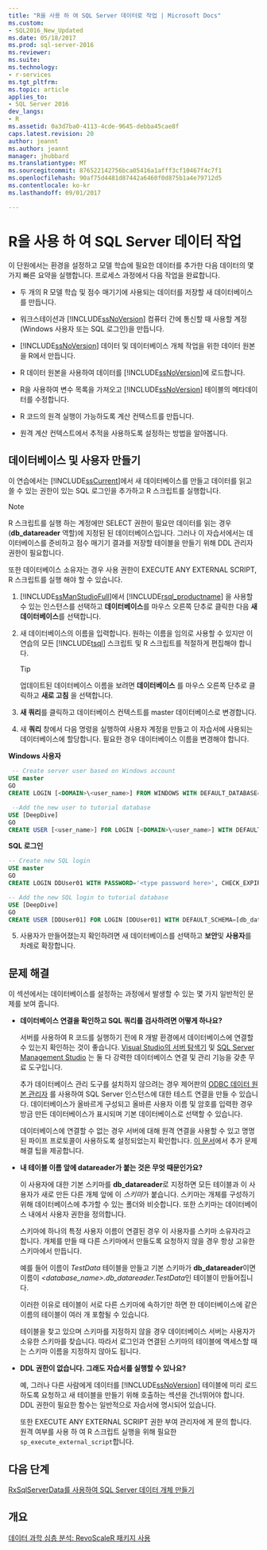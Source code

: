 ```yaml
---
title: "R을 사용 하 여 SQL Server 데이터로 작업 | Microsoft Docs"
ms.custom:
- SQL2016_New_Updated
ms.date: 05/18/2017
ms.prod: sql-server-2016
ms.reviewer: 
ms.suite: 
ms.technology:
- r-services
ms.tgt_pltfrm: 
ms.topic: article
applies_to:
- SQL Server 2016
dev_langs:
- R
ms.assetid: 0a3d7ba0-4113-4cde-9645-debba45cae8f
caps.latest.revision: 20
author: jeannt
ms.author: jeannt
manager: jhubbard
ms.translationtype: MT
ms.sourcegitcommit: 876522142756bca05416a1afff3cf10467f4c7f1
ms.openlocfilehash: 90af75d4481d87442a6460f0d875b1a4e79712d5
ms.contentlocale: ko-kr
ms.lasthandoff: 09/01/2017

---
```

# <a name="work-with-sql-server-data-using-r"></a>R을 사용 하 여 SQL Server 데이터 작업

이 단원에서는 환경을 설정하고 모델 학습에 필요한 데이터를 추가한 다음 데이터의 몇 가지 빠른 요약을 실행합니다. 프로세스 과정에서 다음 작업을 완료합니다.
  
- 두 개의 R 모델 학습 및 점수 매기기에 사용되는 데이터를 저장할 새 데이터베이스를 만듭니다.
  
- 워크스테이션과 [!INCLUDE[ssNoVersion](../../includes/ssnoversion-md.md)] 컴퓨터 간에 통신할 때 사용할 계정(Windows 사용자 또는 SQL 로그인)을 만듭니다.
  
- [!INCLUDE[ssNoVersion](../../includes/ssnoversion-md.md)] 데이터 및 데이터베이스 개체 작업을 위한 데이터 원본을 R에서 만듭니다.
  
- R 데이터 원본을 사용하여 데이터를 [!INCLUDE[ssNoVersion](../../includes/ssnoversion-md.md)]에 로드합니다.
  
- R을 사용하여 변수 목록을 가져오고 [!INCLUDE[ssNoVersion](../../includes/ssnoversion-md.md)] 테이블의 메타데이터를 수정합니다.
  
- R 코드의 원격 실행이 가능하도록 계산 컨텍스트를 만듭니다.
  
- 원격 계산 컨텍스트에서 추적을 사용하도록 설정하는 방법을 알아봅니다.
  
## <a name="create-the-database-and-user"></a>데이터베이스 및 사용자 만들기

이 연습에서는 [!INCLUDE[ssCurrent](../../includes/sscurrent-md.md)]에서 새 데이터베이스를 만들고 데이터를 읽고 쓸 수 있는 권한이 있는 SQL 로그인을 추가하고 R 스크립트를 실행합니다.

> [!NOTE]
> R 스크립트를 실행 하는 계정에만 SELECT 권한이 필요만 데이터를 읽는 경우 (**db_datareader** 역할)에 지정된 된 데이터베이스입니다. 그러나 이 자습서에서는 데이터베이스를 준비하고 점수 매기기 결과를 저장할 테이블을 만들기 위해 DDL 관리자 권한이 필요합니다.
> 
> 또한 데이터베이스 소유자는 경우 사용 권한이 EXECUTE ANY EXTERNAL SCRIPT, R 스크립트를 실행 해야 할 수 있습니다.

1. [!INCLUDE[ssManStudioFull](../../includes/ssmanstudiofull-md.md)]에서 [!INCLUDE[rsql_productname](../../includes/rsql-productname-md.md)] 을 사용할 수 있는 인스턴스를 선택하고 **데이터베이스**를 마우스 오른쪽 단추로 클릭한 다음 **새 데이터베이스**를 선택합니다.
  
2. 새 데이터베이스의 이름을 입력합니다. 원하는 이름을 임의로 사용할 수 있지만 이 연습의 모든 [!INCLUDE[tsql](../../includes/tsql-md.md)] 스크립트 및 R 스크립트를 적절하게 편집해야 합니다.
  
    > [!TIP]
    > 업데이트된 데이터베이스 이름을 보려면 **데이터베이스** 를 마우스 오른쪽 단추로 클릭하고 **새로 고침** 을 선택합니다.
  
3. **새 쿼리**를 클릭하고 데이터베이스 컨텍스트를 master 데이터베이스로 변경합니다.
  
4. 새 **쿼리** 창에서 다음 명령을 실행하여 사용자 계정을 만들고 이 자습서에 사용되는 데이터베이스에 할당합니다. 필요한 경우 데이터베이스 이름을 변경해야 합니다.
  
**Windows 사용자**
  
```SQL
 -- Create server user based on Windows account
USE master
GO
CREATE LOGIN [<DOMAIN>\<user_name>] FROM WINDOWS WITH DEFAULT_DATABASE=[DeepDive]

 --Add the new user to tutorial database
USE [DeepDive]
GO
CREATE USER [<user_name>] FOR LOGIN [<DOMAIN>\<user_name>] WITH DEFAULT_SCHEMA=[db_datareader]
```

**SQL 로그인**

```SQL
-- Create new SQL login
USE master
GO
CREATE LOGIN DDUser01 WITH PASSWORD='<type password here>', CHECK_EXPIRATION=OFF, CHECK_POLICY=OFF;

-- Add the new SQL login to tutorial database
USE [DeepDive]
GO
CREATE USER [DDUser01] FOR LOGIN [DDUser01] WITH DEFAULT_SCHEMA=[db_datareader]
```

5. 사용자가 만들어졌는지 확인하려면 새 데이터베이스를 선택하고 **보안**및 **사용자**를 차례로 확장합니다.

## <a name="troubleshooting"></a>문제 해결

이 섹션에서는 데이터베이스를 설정하는 과정에서 발생할 수 있는 몇 가지 일반적인 문제를 보여 줍니다.

- **데이터베이스 연결을 확인하고 SQL 쿼리를 검사하려면 어떻게 하나요?**
  
    서버를 사용하여 R 코드를 실행하기 전에 R 개발 환경에서 데이터베이스에 연결할 수 있는지 확인하는 것이 좋습니다. [Visual Studio의 서버 탐색기](https://msdn.microsoft.com/library/x603htbk.aspx) 및 [SQL Server Management Studio](https://msdn.microsoft.com/library/mt238290.aspx) 는 둘 다 강력한 데이터베이스 연결 및 관리 기능을 갖춘 무료 도구입니다.
  
    추가 데이터베이스 관리 도구를 설치하지 않으려는 경우 제어판의 [ODBC 데이터 원본 관리자](https://msdn.microsoft.com/library/ms714024.aspx) 를 사용하여 SQL Server 인스턴스에 대한 테스트 연결을 만들 수 있습니다. 데이터베이스가 올바르게 구성되고 올바른 사용자 이름 및 암호를 입력한 경우 방금 만든 데이터베이스가 표시되며 기본 데이터베이스로 선택할 수 있습니다.
  
    데이터베이스에 연결할 수 없는 경우 서버에 대해 원격 연결을 사용할 수 있고 명명된 파이프 프로토콜이 사용하도록 설정되었는지 확인합니다. [이 문서](http://social.technet.microsoft.com/wiki/contents/articles/2102.how-to-troubleshoot-connecting-to-the-sql-server-database-engine.aspx)에서 추가 문제 해결 팁을 제공합니다.
  
- **내 테이블 이름 앞에 datareader가 붙는 것은 무엇 때문인가요?**
  
    이 사용자에 대한 기본 스키마를 **db_datareader**로 지정하면 모든 테이블과 이 사용자가 새로 만든 다른 개체 앞에 이 *스키마*가 붙습니다. 스키마는 개체를 구성하기 위해 데이터베이스에 추가할 수 있는 폴더와 비슷합니다. 또한 스키마는 데이터베이스 내에서 사용자 권한을 정의합니다.
  
    스키마에 하나의 특정 사용자 이름이 연결된 경우 이 사용자를 스키마 소유자라고 합니다. 개체를 만들 때 다른 스키마에서 만들도록 요청하지 않을 경우 항상 고유한 스키마에서 만듭니다.
  
    예를 들어 이름이 *TestData* 테이블을 만들고 기본 스키마가 **db_datareader**이면 이름이 *<database_name>.db_datareader.TestData*인 테이블이 만들어집니다.
  
    이러한 이유로 테이블이 서로 다른 스키마에 속하기만 하면 한 데이터베이스에 같은 이름의 테이블이 여러 개 포함될 수 있습니다.
   
    테이블을 찾고 있으며 스키마를 지정하지 않을 경우 데이터베이스 서버는 사용자가 소유한 스키마를 찾습니다. 따라서 로그인과 연결된 스키마의 테이블에 액세스할 때는 스키마 이름을 지정하지 않아도 됩니다.
  
- **DDL 권한이 없습니다. 그래도 자습서를 실행할 수 있나요?**
  
    예, 그러나 다른 사람에게 데이터를 [!INCLUDE[ssNoVersion](../../includes/ssnoversion-md.md)] 테이블에 미리 로드하도록 요청하고 새 테이블을 만들기 위해 호출하는 섹션을 건너뛰어야 합니다. DDL 권한이 필요한 함수는 일반적으로 자습서에 명시되어 있습니다.

    또한 EXECUTE ANY EXTERNAL SCRIPT 권한 부여 관리자에 게 문의 합니다. 원격 여부를 사용 하 여 R 스크립트 실행을 위해 필요한 `sp_execute_external_script`합니다.

## <a name="next-step"></a>다음 단계

[RxSqlServerData를 사용하여 SQL Server 데이터 개체 만들기](../../advanced-analytics/tutorials/deepdive-create-sql-server-data-objects-using-rxsqlserverdata.md)

## <a name="overview"></a>개요

[데이터 과학 심층 분석: RevoScaleR 패키지 사용](../../advanced-analytics/tutorials/deepdive-data-science-deep-dive-using-the-revoscaler-packages.md)




